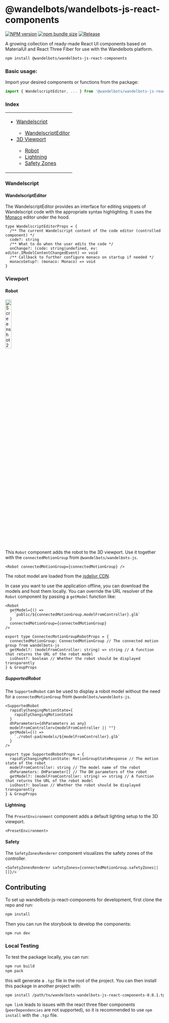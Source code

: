 # @wandelbots/wandelbots-js-react-components

[![NPM version](https://img.shields.io/npm/v/@wandelbots/wandelbots-js-react-components.svg)](https://npmjs.org/package/@wandelbots/wandelbots-js-react-components) [![npm bundle size](https://img.shields.io/bundlephobia/minzip/@wandelbots/wandelbots-js-react-components)](https://bundlephobia.com/package/@wandelbots/wandelbots-js-react-components) [![Release](https://github.com/wandelbotsgmbh/wandelbots-js-react-components/actions/workflows/release.yml/badge.svg)](https://github.com/wandelbotsgmbh/wandelbots-js-react-components/actions/workflows/release.yml)

A growing collection of ready-made React UI components based on MaterialUI and React Three Fiber for use with the Wandelbots platform. 

```bash
npm install @wandelbots/wandelbots-js-react-components
```

### Basic usage:

Import your desired components or functions from the package:

```jsx
import { WandelscriptEditor, ... } from '@wandelbots/wandelbots-js-react-components'
```

### Index

<table>
  <tr>
    <td valign="top">
      <ul>
        <li><a href="#wandelscript">Wandelscript</a></li>
        <ul>
          <li><a href="#wandelscripteditor">WandelscriptEditor</a></li>
        </ul>
        <li><a href="#viewport">3D Viewport</a></li>
        <ul>
          <li><a href="#robot">Robot</a></li>
          <li><a href="#lightning">Lightning</a></li>
          <li><a href="#safety">Safety Zones</a></li>
        </ul>
      </ul>
    </td>
  </tr>
</table>

### Wandelscript

#### WandelscriptEditor

The WandelscriptEditor provides an interface for editing snippets of Wandelscript code with the appropriate syntax highlighting. It uses the [Monaco](https://microsoft.github.io/monaco-editor/) editor under the hood.

```tsx
type WandelscriptEditorProps = {
  /** The current Wandelscript content of the code editor (controlled component) */
  code?: string
  /** What to do when the user edits the code */
  onChange?: (code: string|undefined, ev: editor.IModelContentChangedEvent) => void
  /** Callback to further configure monaco on startup if needed */
  monacoSetup?: (monaco: Monaco) => void
}
```

### Viewport

#### Robot

<img width="20%" alt="Screenshot 2024-08-08 at 14 17 55" src="https://github.com/user-attachments/assets/da661136-8b53-48ba-85de-63b09e3b51f3">

This `Robot` component adds the robot to the 3D viewport. Use it together with the `connectedMotionGroup` from `@wandelbots/wandelbots-js`.

```tsx
<Robot connectedMotionGroup={connectedMotionGroup} />
```

The robot model are loaded from the [jsdelivr CDN](https://cdn.jsdelivr.net/gh/wandelbotsgmbh/wandelbots-js-react-components/public/models/).

In case you want to use the application offline, you can download the models and host them locally. You can override the URL resolver of the `Robot` component by passing a `getModel` function like:

```tsx
<Robot
  getModel={() =>
    `public/${connectedMotionGroup.modelFromController}.glb`
  }
  connectedMotionGroup={connectedMotionGroup}
/>
```

```tsx
export type ConnectecMotionGroupRobotProps = {
  connectedMotionGroup: ConnectedMotionGroup // The connected motion group from wandelbots-js
  getModel?: (modelFromController: string) => string // A function that returns the URL of the robot model
  isGhost?: boolean // Whether the robot should be displayed transparently
} & GroupProps
```

##### SupportedRobot

The `SupportedRobot` can be used to display a robot model without the need for a `connectedMotionGroup` from `@wandelbots/wandelbots-js`.

```tsx
<SupportedRobot
  rapidlyChangingMotionState={
    rapidlyChangingMotionState
  }
  dhParameters={dhParameters as any}
  modelFromController={modelFromController || ""}
  getModel={() =>
    `./robot-pad/models/${modelFromController}.glb`
  }
/>
```

```tsx
export type SupportedRobotProps = {
  rapidlyChangingMotionState: MotionGroupStateResponse // The motion state of the robot
  modelFromController: string // The model name of the robot
  dhParameters: DHParameter[] // The DH parameters of the robot
  getModel?: (modelFromController: string) => string // A function that returns the URL of the robot model
  isGhost?: boolean // Whether the robot should be displayed transparently
} & GroupProps
```

#### Lightning 

The `PresetEnvironment` component adds a default lighting setup to the 3D viewport.

```tsx
<PresetEnvironment>
```

#### Safety 

The `SafetyZonesRenderer` component visualizes the safety zones of the controller.

```tsx
<SafetyZonesRenderer safetyZones={connectedMotionGroup.safetyZones||[]}/>
```


## Contributing

To set up wandelbots-js-react-components for development, first clone the repo and run:

```bash
npm install
``` 

Then you can run the storybook to develop the components:

```bash
npm run dev
```

### Local Testing

To test the package locally, you can run:

```bash
npm run build
npm pack
```

this will generate a `.tgz` file in the root of the project. You can then install this package in another project with:

```bash
npm install /path/to/wandelbots-wandelbots-js-react-components-0.0.1.tgz
```

`npm link` leads to issues with the react three fiber components (`peerDependencies` are not supported), so it is recommended to use `npm install` with the `.tgz` file.
